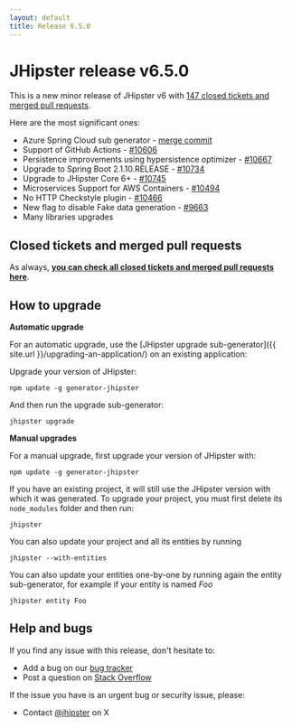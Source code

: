 ```yaml
---
layout: default
title: Release 6.5.0
---
```


JHipster release v6.5.0
==================

This is a new minor release of JHipster v6 with [147 closed tickets and merged pull requests](https://github.com/jhipster/generator-jhipster/issues?q=milestone%3A6.5.0+is%3Aclosed).

Here are the most significant ones:

- Azure Spring Cloud sub generator - [merge commit](https://github.com/jhipster/generator-jhipster/commit/d40cf08ab79c0c4d005550551380ea446a1e4c6e)
- Support of GitHub Actions - [#10606](https://github.com/jhipster/generator-jhipster/pull/10606)
- Persistence improvements using hypersistence optimizer - [#10667](https://github.com/jhipster/generator-jhipster/pull/10667)
- Upgrade to Spring Boot 2.1.10.RELEASE - [#10734](https://github.com/jhipster/generator-jhipster/pull/10734)
- Upgrade to JHipster Core 6+ - [#10745](https://github.com/jhipster/generator-jhipster/pull/10745)
- Microservices Support for AWS Containers - [#10494](https://github.com/jhipster/generator-jhipster/pull/10494)
- No HTTP Checkstyle plugin - [#10466](https://github.com/jhipster/generator-jhipster/pull/10466)
- New flag to disable Fake data generation - [#9663](https://github.com/jhipster/generator-jhipster/pull/9663)
- Many libraries upgrades

Closed tickets and merged pull requests
------------
As always, __[you can check all closed tickets and merged pull requests here](https://github.com/jhipster/generator-jhipster/issues?q=milestone%3A6.5.0+is%3Aclosed)__.

How to upgrade
------------

**Automatic upgrade**

For an automatic upgrade, use the [JHipster upgrade sub-generator]({{ site.url }}/upgrading-an-application/) on an existing application:

Upgrade your version of JHipster:

```
npm update -g generator-jhipster
```

And then run the upgrade sub-generator:

```
jhipster upgrade
```

**Manual upgrades**

For a manual upgrade, first upgrade your version of JHipster with:

```
npm update -g generator-jhipster
```

If you have an existing project, it will still use the JHipster version with which it was generated.
To upgrade your project, you must first delete its `node_modules` folder and then run:

```
jhipster
```

You can also update your project and all its entities by running

```
jhipster --with-entities
```

You can also update your entities one-by-one by running again the entity sub-generator, for example if your entity is named _Foo_

```
jhipster entity Foo
```

Help and bugs
--------------

If you find any issue with this release, don't hesitate to:

- Add a bug on our [bug tracker](https://github.com/jhipster/generator-jhipster/issues?state=open)
- Post a question on [Stack Overflow](http://stackoverflow.com/tags/jhipster/info)

If the issue you have is an urgent bug or security issue, please:

- Contact [@jhipster](https://twitter.com/jhipster) on X
